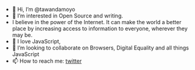 - 👋 Hi, I’m @tawandamoyo
- 👀 I’m interested in Open Source and writing.
- I believe in the power of the Internet. It can make the world a better place by increasing access to information to everyone, wherever they may be.
- 🌱 I love JavaScript,
- 💞️ I’m looking to collaborate on Browsers, Digital Equality and all things JavaScript
- 📫 How to reach me: [twitter](https://twitter.com/tbmoyo)

<!---
tawandamoyo/tawandamoyo is a ✨ special ✨ repository because its `README.md` (this file) appears on your GitHub profile.
You can click the Preview link to take a look at your changes.
--->
